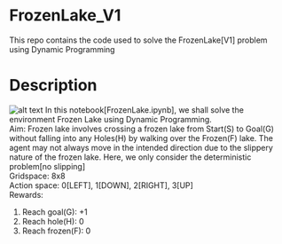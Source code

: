 # FrozenLake_V1
This repo contains the code used to solve the FrozenLake[V1] problem using Dynamic Programming

# Description
![alt text](https://github.com/kwquan/FrozenLake/blob/main/FrozenLakeV1.png)
In this notebook[FrozenLake.ipynb], we shall solve the environment Frozen Lake using Dynamic Programming. \
Aim: Frozen lake involves crossing a frozen lake from Start(S) to Goal(G) without falling into any Holes(H) by walking over the Frozen(F) lake. 
The agent may not always move in the intended direction due to the slippery nature of the frozen lake. Here, we only consider the deterministic problem[no slipping] \
Gridspace: 8x8 \
Action space: 0[LEFT], 1[DOWN], 2[RIGHT], 3[UP] \
Rewards:
1) Reach goal(G): +1
2) Reach hole(H): 0
3) Reach frozen(F): 0

